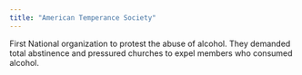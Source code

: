 ```yaml
---
title: "American Temperance Society"
---
```

First National organization to protest the abuse of alcohol. They demanded total abstinence and pressured churches to expel members who consumed alcohol.

